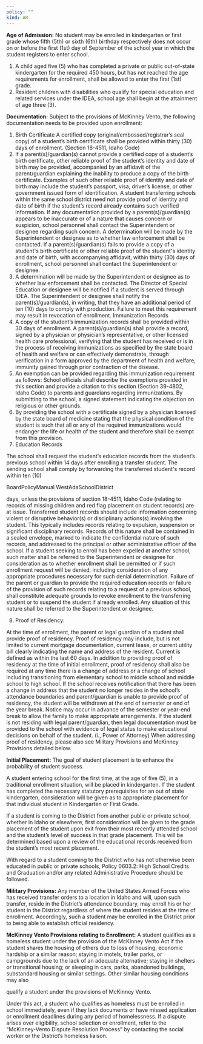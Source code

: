 ```yaml
---
policy: ""
kind: AR
---
```


**Age of Admission:**
No student may be enrolled in kindergarten or first grade whose fifth (5th) or sixth (6th) birthday respectively does
not occur on or before the first (1st) day of September of the school year in which the student registers to enter
school.


1. A child aged five (5) who has completed a private or public out-of-state kindergarten for the required 450
hours, but has not reached the age requirements for enrollment, shall be allowed to enter the first (1st) grade.
2. Resident children with disabilities who qualify for special education and related services under the IDEA,
school age shall begin at the attainment of age three (3).

**Documentation:**
Subject to the provisions of McKinney Vento, the following documentation needs to be provided upon enrollment:


1. Birth Certificate
A certified copy (original/embossed/registrar’s seal copy) of a student’s birth certificate shall be provided
within thirty (30) days of enrollment. (Section 18-4511, Idaho Code)
2. If a parent(s)/guardian(s) cannot provide a certified copy of a student’s birth certificate, other reliable proof of
the student’s identity and date of birth may be provided, accompanied by an affidavit of the parent/guardian
explaining the inability to produce a copy of the birth certificate. Examples of such other reliable proof of
identity and date of birth may include the student’s passport, visa, driver’s license, or other government issued
form of identification.
A student transferring schools within the same school district need not provide proof of identity and
date of birth if the student’s record already contains such verified information.
If any documentation provided by a parent(s)/guardian(s) appears to be inaccurate or of a nature that
causes concern or suspicion, school personnel shall contact the Superintendent or designee regarding
such concern.
A determination will be made by the Superintendent or designee as to whether law enforcement
shall be contacted.
If a parent(s)/guardian(s) fails to provide a copy of a student's birth certificate or other reliable proof of
the student's identity and date of birth, with accompanying affidavit, within thirty (30) days of
enrollment, school personnel shall contact the Superintendent or designee.
3. A determination will be made by the Superintendent or designee as to whether law enforcement shall be
contacted.
The Director of Special Education or designee will be notified if a student is served through IDEA.
The Superintendent or designee shall notify the parent(s)/guardian(s), in writing, that they have an
additional period of ten (10) days to comply with production. Failure to meet this requirement may result
in revocation of enrollment.
Immunization Records
4. A copy of the student’s immunization records shall be provided within 30 days of enrollment. A
parent(s)/guardian(s) shall provide a record, signed by a physician or physician’s representative, or other
licensed health care professional, verifying that the student has received or is in the process of receiving
immunizations as specified by the state board of health and welfare or can effectively demonstrate, through
verification in a form approved by the department of health and welfare, immunity gained through prior
contraction of the disease.
5. An exemption can be provided regarding this immunization requirement as follows:
School officials shall describe the exemptions provided in this section and provide a citation to this
section (Section 39-4802, Idaho Code) to parents and guardians regarding immunizations.
By submitting to the school, a signed statement indicating the objection on religious or other
grounds.
6. By providing the school with a certificate signed by a physician licensed by the state board of medicine stating
that the physical condition of the student is such that all or any of the required immunizations would endanger
the life or health of the student and therefore shall be exempt from this provision.
7. Education Records


The school shall request the student’s education records from the student’s previous school within 14
days after enrolling a transfer student.
The sending school shall comply by forwarding the transferred student's record within ten (10)


BoardPolicyManual
WestAdaSchoolDistrict



days, unless the provisions of section 18-4511, Idaho Code (relating to records of missing children
and red flag placement on student records) are at issue.
Transferred student records should include information concerning violent or disruptive behavior(s) or
disciplinary actions(s) involving the student. This typically includes records relating to expulsion,
suspension or significant disciplinary records. Records of this nature shall be contained in a sealed
envelope, marked to indicate the confidential nature of such records, and addressed to the principal or
other administrative officer of the school.
If a student seeking to enroll has been expelled at another school, such matter shall be referred to
the Superintendent or designee for consideration as to whether enrollment shall be permitted or if
such enrollment request will be denied, including consideration of any appropriate procedures
necessary for such denial determination.
Failure of the parent or guardian to provide the required education records or failure of the provision of
such records relating to a request of a previous school, shall constitute adequate grounds to revoke
enrollment to the transferring student or to suspend the student if already enrolled. Any situation of this
nature shall be referred to the Superintendent or designee.

8. Proof of Residency:


At the time of enrollment, the parent or legal guardian of a student shall provide proof of residency.
Proof of residency may include, but is not limited to current mortgage documentation, current lease, or
current utility bill clearly indicating the name and address of the resident.
Current is defined as within the last 60 days.
In addition to providing proof of residency at the time of initial enrollment, proof of residency shall also
be required at any time there is a change of address or a change of school including transitioning from
elementary school to middle school and middle school to high school.
If the school receives notification that there has been a change in address that the student no longer
resides in the school’s attendance boundaries and parent/guardian is unable to provide proof of
residency, the student will be withdrawn at the end of semester or end of the year break. Notice may
occur in advance of the semester or year-end break to allow the family to make appropriate
arrangements.
If the student is not residing with legal parent/guardian, then legal documentation must be provided to
the school with evidence of legal status to make educational decisions on behalf of the student. (i.,
Power of Attorney)
When addressing proof of residency, please also see Military Provisions and McKinney Provisions
detailed below.

**Initial Placement:**
The goal of student placement is to enhance the probability of student success.

A student entering school for the first time, at the age of five (5), in a traditional enrollment situation, will be placed
in kindergarten. If the student has completed the necessary statutory prerequisites for an out of state kindergarten,
consideration will be given as to appropriate placement for that individual student in Kindergarten or First Grade.

If a student is coming to the District from another public or private school, whether in Idaho or elsewhere, first
consideration will be given to the grade placement of the student upon exit from their most recently attended school
and the student’s level of success in that grade placement. This will be determined based upon a review of the
educational records received from the student’s most recent placement.

With regard to a student coming to the District who has not otherwise been educated in public or private schools,
Policy 0603.2: High School Credits and Graduation and/or any related Administrative Procedure should be followed.

**Military Provisions:**
Any member of the United States Armed Forces who has received transfer orders to a location in Idaho and will,
upon such transfer, reside in the District’s attendance boundary, may enroll his or her student in the District
regardless of where the student resides at the time of enrollment. Accordingly, such a student may be enrolled in
the District prior to being able to establish official residency.

**McKinney Vento Provisions relating to Enrollment:**
A student qualifies as a homeless student under the provision of the McKinney Vento Act if the student shares the
housing of others due to loss of housing, economic hardship or a similar reason; staying in motels, trailer parks, or
campgrounds due to the lack of an adequate alternative; staying in shelters or transitional housing; or sleeping in
cars, parks, abandoned buildings, substandard housing or similar settings. Other similar housing conditions may also


qualify a student under the provisions of McKinney Vento.

Under this act, a student who qualifies as homeless must be enrolled in school immediately, even if they lack
documents or have missed application or enrollment deadlines during any period of homelessness. If a dispute arises
over eligibility, school selection or enrollment, refer to the “McKinney-Vento Dispute Resolution Process” by
contacting the social worker or the District’s homeless liaison.
